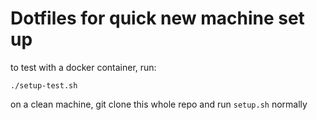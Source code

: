 # Dotfiles for quick new machine set up

to test with a docker container, run:

`./setup-test.sh`

on a clean machine, git clone this whole repo and run `setup.sh` normally
